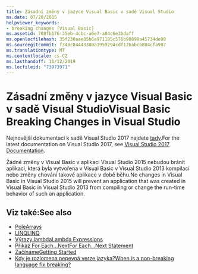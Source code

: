 ```yaml
---
title: Zásadní změny v jazyce Visual Basic v sadě Visual Studio
ms.date: 07/20/2015
helpviewer_keywords:
- breaking changes [Visual Basic]
ms.assetid: 708fb176-35eb-4cbc-a6e7-a04c6e3bdaff
ms.openlocfilehash: 35f230aae85b6a971185c576b98898a45734de90
ms.sourcegitcommit: f348c84443380a1959294cdf12babcb804cfa987
ms.translationtype: MT
ms.contentlocale: cs-CZ
ms.lasthandoff: 11/12/2019
ms.locfileid: "73973971"
---
```

# <a name="visual-basic-breaking-changes-in-visual-studio"></a><span data-ttu-id="1763c-102">Zásadní změny v jazyce Visual Basic v sadě Visual Studio</span><span class="sxs-lookup"><span data-stu-id="1763c-102">Visual Basic Breaking Changes in Visual Studio</span></span>

<span data-ttu-id="1763c-103">Nejnovější dokumentaci k sadě Visual Studio 2017 najdete [tady](https://docs.microsoft.com/visualstudio/).</span><span class="sxs-lookup"><span data-stu-id="1763c-103">For the latest documentation on Visual Studio 2017, see [Visual Studio 2017 Documentation](https://docs.microsoft.com/visualstudio/).</span></span>

<span data-ttu-id="1763c-104">Žádné změny v Visual Basic v aplikaci Visual Studio 2015 nebudou bránit aplikaci, která byla vytvořena v Visual Basic v Visual Studio 2013 kompilaci nebo změny chování takové aplikace v době běhu.</span><span class="sxs-lookup"><span data-stu-id="1763c-104">No changes in Visual Basic in Visual Studio 2015 will prevent an application that was created in Visual Basic in Visual Studio 2013 from compiling or change the run-time behavior of such an application.</span></span>  
  
## <a name="see-also"></a><span data-ttu-id="1763c-105">Viz také:</span><span class="sxs-lookup"><span data-stu-id="1763c-105">See also</span></span>

- [<span data-ttu-id="1763c-106">Pole</span><span class="sxs-lookup"><span data-stu-id="1763c-106">Arrays</span></span>](../../visual-basic/programming-guide/language-features/arrays/index.md)
- [<span data-ttu-id="1763c-107">LINQ</span><span class="sxs-lookup"><span data-stu-id="1763c-107">LINQ</span></span>](../../visual-basic/programming-guide/language-features/linq/index.md)
- [<span data-ttu-id="1763c-108">Výrazy lambda</span><span class="sxs-lookup"><span data-stu-id="1763c-108">Lambda Expressions</span></span>](../../visual-basic/programming-guide/language-features/procedures/lambda-expressions.md)
- [<span data-ttu-id="1763c-109">Příkaz For Each...Next</span><span class="sxs-lookup"><span data-stu-id="1763c-109">For Each...Next Statement</span></span>](../../visual-basic/language-reference/statements/for-each-next-statement.md)
- [<span data-ttu-id="1763c-110">Začínáme</span><span class="sxs-lookup"><span data-stu-id="1763c-110">Getting Started</span></span>](../../visual-basic/getting-started/index.md)
- [<span data-ttu-id="1763c-111">Kdy je rozlomena nepevná verze jazyka?</span><span class="sxs-lookup"><span data-stu-id="1763c-111">When is a non-breaking language fix breaking?</span></span>](https://blogs.msdn.microsoft.com/lucian/2012/07/19/when-is-a-non-breaking-language-fix-breaking)
